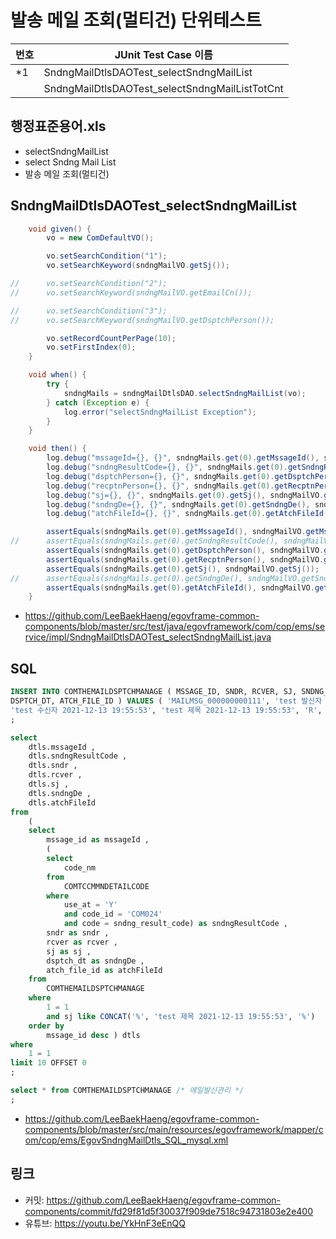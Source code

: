 # 발송 메일 조회(멀티건) 단위테스트

|번호|JUnit Test Case 이름|
|-|-|
|*1|SndngMailDtlsDAOTest_selectSndngMailList|
||SndngMailDtlsDAOTest_selectSndngMailListTotCnt|

## 행정표준용어.xls

- selectSndngMailList
- select Sndng Mail List
- 발송 메일 조회(멀티건)

## SndngMailDtlsDAOTest_selectSndngMailList

```java
	void given() {
		vo = new ComDefaultVO();

		vo.setSearchCondition("1");
		vo.setSearchKeyword(sndngMailVO.getSj());

//		vo.setSearchCondition("2");
//		vo.setSearchKeyword(sndngMailVO.getEmailCn());

//		vo.setSearchCondition("3");
//		vo.setSearchKeyword(sndngMailVO.getDsptchPerson());

		vo.setRecordCountPerPage(10);
		vo.setFirstIndex(0);
	}

	void when() {
		try {
			sndngMails = sndngMailDtlsDAO.selectSndngMailList(vo);
		} catch (Exception e) {
			log.error("selectSndngMailList Exception");
		}
	}

	void then() {
		log.debug("mssageId={}, {}", sndngMails.get(0).getMssageId(), sndngMailVO.getMssageId());
		log.debug("sndngResultCode={}, {}", sndngMails.get(0).getSndngResultCode(), sndngMailVO.getSndngResultCode());
		log.debug("dsptchPerson={}, {}", sndngMails.get(0).getDsptchPerson(), sndngMailVO.getDsptchPerson());
		log.debug("recptnPerson={}, {}", sndngMails.get(0).getRecptnPerson(), sndngMailVO.getRecptnPerson());
		log.debug("sj={}, {}", sndngMails.get(0).getSj(), sndngMailVO.getSj());
		log.debug("sndngDe={}, {}", sndngMails.get(0).getSndngDe(), sndngMailVO.getSndngDe());
		log.debug("atchFileId={}, {}", sndngMails.get(0).getAtchFileId(), sndngMailVO.getAtchFileId());

		assertEquals(sndngMails.get(0).getMssageId(), sndngMailVO.getMssageId());
//		assertEquals(sndngMails.get(0).getSndngResultCode(), sndngMailVO.getSndngResultCode());
		assertEquals(sndngMails.get(0).getDsptchPerson(), sndngMailVO.getDsptchPerson());
		assertEquals(sndngMails.get(0).getRecptnPerson(), sndngMailVO.getRecptnPerson());
		assertEquals(sndngMails.get(0).getSj(), sndngMailVO.getSj());
//		assertEquals(sndngMails.get(0).getSndngDe(), sndngMailVO.getSndngDe());
		assertEquals(sndngMails.get(0).getAtchFileId(), sndngMailVO.getAtchFileId());
	}
```

- https://github.com/LeeBaekHaeng/egovframe-common-components/blob/master/src/test/java/egovframework/com/cop/ems/service/impl/SndngMailDtlsDAOTest_selectSndngMailList.java

## SQL

```sql
INSERT INTO COMTHEMAILDSPTCHMANAGE ( MSSAGE_ID, SNDR, RCVER, SJ, SNDNG_RESULT_CODE, EMAIL_CN, 
DSPTCH_DT, ATCH_FILE_ID ) VALUES ( 'MAILMSG_000000000111', 'test 발신자 2021-12-13 19:55:53', 
'test 수신자 2021-12-13 19:55:53', 'test 제목 2021-12-13 19:55:53', 'R', 'test 이메일내용 2021-12-13 19:55:53', sysdate(), NULL )
;

select
    dtls.mssageId ,
    dtls.sndngResultCode ,
    dtls.sndr ,
    dtls.rcver ,
    dtls.sj ,
    dtls.sndngDe ,
    dtls.atchFileId
from
    (
    select
        mssage_id as mssageId ,
        (
        select
            code_nm
        from
            COMTCCMMNDETAILCODE
        where
            use_at = 'Y'
            and code_id = 'COM024'
            and code = sndng_result_code) as sndngResultCode ,
        sndr as sndr ,
        rcver as rcver ,
        sj as sj ,
        dsptch_dt as sndngDe ,
        atch_file_id as atchFileId
    from
        COMTHEMAILDSPTCHMANAGE
    where
        1 = 1
        and sj like CONCAT('%', 'test 제목 2021-12-13 19:55:53', '%')
    order by
        mssage_id desc ) dtls
where
    1 = 1
limit 10 OFFSET 0
;

select * from COMTHEMAILDSPTCHMANAGE /* 메일발신관리 */
;
```

- https://github.com/LeeBaekHaeng/egovframe-common-components/blob/master/src/main/resources/egovframework/mapper/com/cop/ems/EgovSndngMailDtls_SQL_mysql.xml

## 링크

- 커밋: https://github.com/LeeBaekHaeng/egovframe-common-components/commit/fd29f81d5f30037f909de7518c94731803e2e400
- 유튜브: https://youtu.be/YkHnF3eEnQQ
